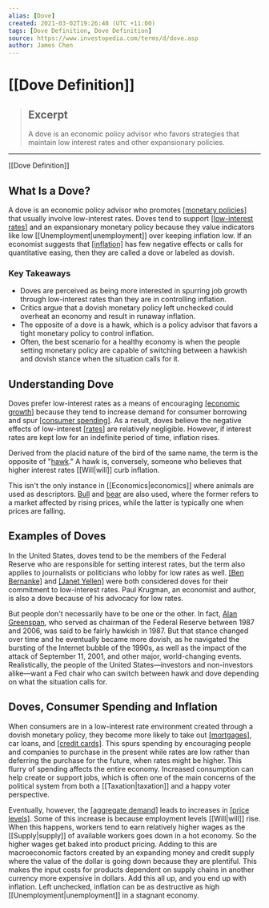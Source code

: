 ```yaml
---
alias: [Dove]
created: 2021-03-02T19:26:48 (UTC +11:00)
tags: [Dove Definition, Dove Definition]
source: https://www.investopedia.com/terms/d/dove.asp
author: James Chen
---
```


# [[Dove Definition]]

> ## Excerpt
> A dove is an economic policy advisor who favors strategies that maintain low interest rates and other expansionary policies.

---

[[Dove Definition]]
## What Is a Dove?

A dove is an economic policy advisor who promotes [[monetary policies]](https://www.investopedia.com/articles/investing/052813/how-monetary-policy-affects-your-investments.asp) that usually involve low-interest rates. Doves tend to support [[low-interest rates]](https://www.investopedia.com/articles/personal-[[Finance|finance]]/051415/5-countries-lowest-interest-rates.asp) and an expansionary monetary policy because they value indicators like low [[Unemployment|unemployment]] over keeping inflation low. If an economist suggests that [[inflation]](https://www.investopedia.com/terms/i/inflation.asp) has few negative effects or calls for quantitative easing, then they are called a dove or labeled as dovish.

### Key Takeaways

-   Doves are perceived as being more interested in spurring job growth through low-interest rates than they are in controlling inflation.
-   Critics argue that a dovish monetary policy left unchecked could overheat an economy and result in runaway inflation.
-   The opposite of a dove is a hawk, which is a policy advisor that favors a tight monetary policy to control inflation.
-   Often, the best scenario for a healthy economy is when the people setting monetary policy are capable of switching between a hawkish and dovish stance when the situation calls for it.

## Understanding Dove

Doves prefer low-interest rates as a means of encouraging [[economic growth]](https://www.investopedia.com/terms/e/economicgrowth.asp) because they tend to increase demand for consumer borrowing and spur [[consumer spending]](https://www.investopedia.com/terms/c/consumer-spending.asp). As a result, doves believe the negative effects of low-interest [[rates]](https://www.investopedia.com/terms/i/interestrate.asp) are relatively negligible. However, if interest rates are kept low for an indefinite period of time, inflation rises.

Derived from the placid nature of the bird of the same name, the term is the opposite of "[hawk](https://www.investopedia.com/terms/h/hawk.asp)." A hawk is, conversely, someone who believes that higher interest rates [[Will|will]] curb inflation. 

This isn't the only instance in [[Economics|economics]] where animals are used as descriptors. [Bull](https://www.investopedia.com/terms/b/bullmarket.asp) and [bear](https://www.investopedia.com/terms/b/bearmarket.asp) are also used, where the former refers to a market affected by rising prices, while the latter is typically one when prices are falling.

## Examples of Doves

In the United States, doves tend to be the members of the Federal Reserve who are responsible for setting interest rates, but the term also applies to journalists or politicians who lobby for low rates as well. [[Ben Bernanke]](https://www.investopedia.com/terms/b/benbernanke.asp) and [[Janet Yellen]](https://www.investopedia.com/articles/investing/101613/janet-yellen-background-and-philosophy.asp) were both considered doves for their commitment to low-interest rates. Paul Krugman, an economist and author, is also a dove because of his advocacy for low rates.

But people don't necessarily have to be one or the other. In fact, [Alan Greenspan](https://www.investopedia.com/terms/a/alangreenspan.asp), who served as chairman of the Federal Reserve between 1987 and 2006, was said to be fairly hawkish in 1987. But that stance changed over time and he eventually became more dovish, as he navigated the bursting of the Internet bubble of the 1990s, as well as the impact of the attack of September 11, 2001, and other major, world-changing events. Realistically, the people of the United States—investors and non-investors alike—want a Fed chair who can switch between hawk and dove depending on what the situation calls for.

## Doves, Consumer Spending and Inflation

When consumers are in a low-interest rate environment created through a dovish monetary policy, they become more likely to take out [[mortgages]](https://www.investopedia.com/terms/m/mortgage.asp), car loans, and [[credit cards]](https://www.investopedia.com/articles/pf/07/credit_card_rating.asp). This spurs spending by encouraging people and companies to purchase in the present while rates are low rather than deferring the purchase for the future, when rates might be higher. This flurry of spending affects the entire economy. Increased consumption can help create or support jobs, which is often one of the main concerns of the political system from both a [[Taxation|taxation]] and a happy voter perspective.

Eventually, however, the [[aggregate demand]](https://www.investopedia.com/terms/a/aggregatedemand.asp) leads to increases in [[price levels]](https://www.investopedia.com/terms/p/price_level.asp). Some of this increase is because employment levels [[Will|will]] rise. When this happens, workers tend to earn relatively higher wages as the [[Supply|supply]] of available workers goes down in a hot economy. So the higher wages get baked into product pricing. Adding to this are macroeconomic factors created by an expanding money and credit supply where the value of the dollar is going down because they are plentiful. This makes the input costs for products dependent on supply chains in another currency more expensive in dollars. Add this all up, and you end up with inflation. Left unchecked, inflation can be as destructive as high [[Unemployment|unemployment]] in a stagnant economy.
